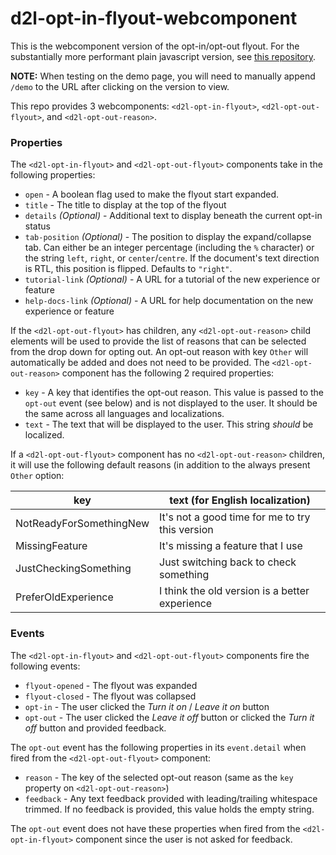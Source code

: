 # d2l-opt-in-flyout-webcomponent

This is the webcomponent version of the opt-in/opt-out flyout. For the substantially more performant plain javascript version, see [this repository](https://github.com/Brightspace/d2l-opt-in-flyout-fra).

**NOTE:** When testing on the demo page, you will need to manually append `/demo` to the URL after clicking on the version to view.

This repo provides 3 webcomponents: `<d2l-opt-in-flyout>`, `<d2l-opt-out-flyout>`, and `<d2l-opt-out-reason>`.

### Properties
The `<d2l-opt-in-flyout>` and `<d2l-opt-out-flyout>` components take in the following properties:
* `open` - A boolean flag used to make the flyout start expanded.
* `title` - The title to display at the top of the flyout
* `details` *(Optional)* - Additional text to display beneath the current opt-in status
* `tab-position` *(Optional)* - The position to display the expand/collapse tab. Can either be an integer percentage (including the `%` character) or the string `left`, `right`, or `center`/`centre`. If the document's text direction is RTL, this position is flipped. Defaults to `"right"`.
* `tutorial-link` *(Optional)* - A URL for a tutorial of the new experience or feature
* `help-docs-link` *(Optional)* - A URL for help documentation on the new experience or feature

If the `<d2l-opt-out-flyout>` has children, any `<d2l-opt-out-reason>` child elements will be used to provide the list of reasons that can be selected from the drop down for opting out. An opt-out reason with key `Other` will automatically be added and does not need to be provided. The `<d2l-opt-out-reason>` component has the following 2 required properties:
* `key` - A key that identifies the opt-out reason. This value is passed to the `opt-out` event (see below) and is not displayed to the user. It should be the same across all languages and localizations.
* `text` - The text that will be displayed to the user. This string *should* be localized.

If a `<d2l-opt-out-flyout>` component has no `<d2l-opt-out-reason>` children, it will use the following default reasons (in addition to the always present `Other` option:

| key                     | text (for English localization)                 |
| ----------------------- | ----------------------------------------------- |
| NotReadyForSomethingNew | It's not a good time for me to try this version |
| MissingFeature          | It's missing a feature that I use               |
| JustCheckingSomething   | Just switching back to check something          |
| PreferOldExperience     | I think the old version is a better experience  |

### Events
The `<d2l-opt-in-flyout>` and `<d2l-opt-out-flyout>` components fire the following events:
* `flyout-opened` - The flyout was expanded
* `flyout-closed` - The flyout was collapsed
* `opt-in` - The user clicked the *Turn it on* / *Leave it on* button
* `opt-out` - The user clicked the *Leave it off* button or clicked the *Turn it off* button and provided feedback.

The `opt-out` event has the following properties in its `event.detail` when fired from the `<d2l-opt-out-flyout>` component:
* `reason` - The key of the selected opt-out reason (same as the `key` property on `<d2l-opt-out-reason>`)
* `feedback` - Any text feedback provided with leading/trailing whitespace trimmed. If no feedback is provided, this value holds the empty string.

The `opt-out` event does not have these properties when fired from the `<d2l-opt-in-flyout>` component since the user is not asked for feedback.

